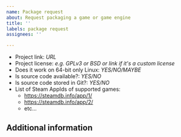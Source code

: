 ```yaml
---
name: Package request
about: Request packaging a game or game engine
title: ''
labels: package request
assignees: ''

---
```


* Project link: *URL*
* Project license: *e.g. GPLv3 or BSD or link if it's a custom license*
* Does it work on 64-bit only Linux: *YES/NO/MAYBE*
* Is source code available?: *YES/NO*
* Is source code stored in Git?: *YES/NO*
* List of Steam AppIds of supported games:
    - https://steamdb.info/app/1/
    - https://steamdb.info/app/2/
    - etc…

## Additional information

<!-- place for additional comments; -->

